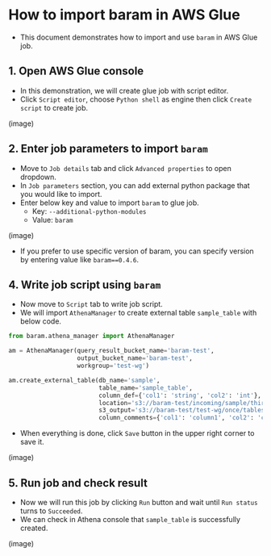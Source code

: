 # How to import baram in AWS Glue
- This document demonstrates how to import and use `baram` in AWS Glue job.

## 1. Open AWS Glue console
- In this demonstration, we will create glue job with script editor.
- Click `Script editor`, choose `Python shell` as engine then click `Create script` to create job.

(image)

## 2. Enter job parameters to import `baram`
- Move to `Job details` tab and click `Advanced properties` to open dropdown. 
- In `Job parameters` section, you can add external python package that you would like to import.
- Enter below key and value to import `baram` to glue job.
  - Key: `--additional-python-modules`
  - Value: `baram`

(image)
- If you prefer to use specific version of baram, you can specify version by entering value like `baram==0.4.6`.

## 4. Write job script using `baram`
- Now move to `Script` tab to write job script.
- We will import `AthenaManager` to create external table `sample_table` with below code.

```python
from baram.athena_manager import AthenaManager

am = AthenaManager(query_result_bucket_name='baram-test',
                   output_bucket_name='baram-test',
                   workgroup='test-wg')

am.create_external_table(db_name='sample',
                         table_name='sample_table',
                         column_def={'col1': 'string', 'col2': 'int'},
                         location='s3://baram-test/incoming/sample/third/sample_table/once',
                         s3_output='s3://baram-test/test-wg/once/tables/sample_table2',
                         column_comments={'col1': 'column1', 'col2': 'column2'})
```
- When everything is done, click `Save` button in the upper right corner to save it.

(image)

## 5. Run job and check result
- Now we will run this job by clicking `Run` button and wait until `Run status` turns to `Succeeded`.
- We can check in Athena console that `sample_table` is successfully created.

(image)
